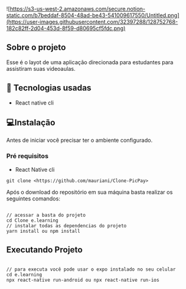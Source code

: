 ![https://s3-us-west-2.amazonaws.com/secure.notion-static.com/b7beddaf-8504-48ad-be43-541009617550/Untitled.png](https://user-images.githubusercontent.com/32397288/128752768-182c82ff-2d04-453d-8f59-d80695cf5fdc.png)

## Sobre o projeto

Esse é o layot de uma aplicação direcionada para estudantes para assistiram suas videoaulas.

## 🚀 Tecnologias usadas

- React native cli

## 💻Instalação

Antes de iniciar você precisar ter o ambiente configurado.

### Pré requisitos

- React Native cli

```
git clone <https://github.com/mauriani/Clone-PicPay>

```

Após o download do repositório em sua máquina basta realizar os seguintes comandos:

```

// acessar a basta do projeto
cd Clone e.learning
// instalar todas as dependencias do projeto
yarn install ou npm install

```

## Executando Projeto

```

// para executa você pode usar o expo instalado no seu celular
cd e.learning
npx react-native run-android ou npx react-native run-ios

```
